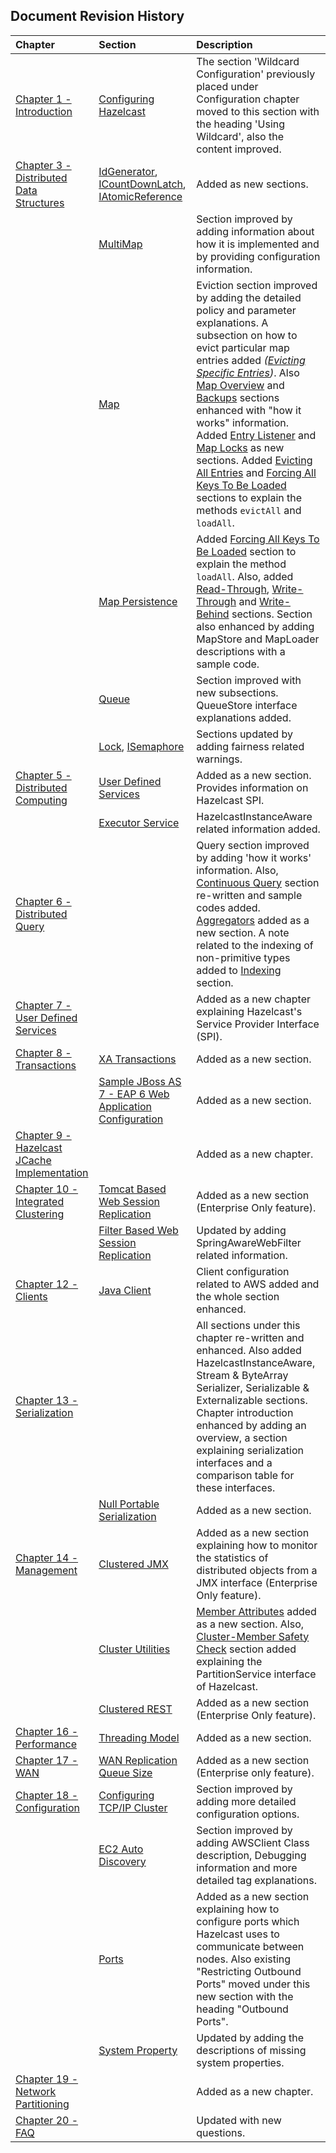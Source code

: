 

## Document Revision History

|Chapter|Section|Description|
|:-------|:-------|:-----------|
|[Chapter 1 - Introduction](#introduction)|[Configuring Hazelcast](#configuring-hazelcast)|The section 'Wildcard Configuration' previously placed under Configuration chapter moved to this section with the heading 'Using Wildcard', also the content improved.|
|[Chapter 3 - Distributed Data Structures](#distributed-data-structures)|[IdGenerator](#idgenerator), [ICountDownLatch](#icountdownlatch), [IAtomicReference](#iatomic-reference)| Added as new sections.|
||[MultiMap](#multimap)| Section improved by adding information about how it is implemented and by providing configuration information.|
||[Map](#map)|Eviction section improved by adding the detailed policy and parameter explanations. A subsection on how to evict particular map entries added *([Evicting Specific Entries](#evicting-specific-entries))*. Also [Map Overview](#map-overview) and [Backups](#backups) sections enhanced with "how it works" information. Added [Entry Listener](#entry-listener) and [Map Locks](#map-locks) as new sections. Added [Evicting All Entries](#evicting-all-entries) and [Forcing All Keys To Be Loaded](#forcing-all-keys-to-be-loaded) sections to explain the methods `evictAll` and `loadAll`.|
||[Map Persistence](#map-persistence)|Added [Forcing All Keys To Be Loaded](#forcing-all-keys-to-be-loaded) section to explain the method `loadAll`. Also, added [Read-Through](#read-through), [Write-Through](#write-through) and [Write-Behind](#write-behind) sections. Section also enhanced by adding MapStore and MapLoader descriptions with a sample code.
||[Queue](#queue)|Section improved with new subsections. QueueStore interface explanations added.|
||[Lock](#lock), [ISemaphore](#isemaphore)|Sections updated by adding fairness related warnings.
|[Chapter 5 - Distributed Computing](#distributed-computing)|[User Defined Services](#user-defined-services)| Added as a new section. Provides information on Hazelcast SPI.
||[Executor Service](#executor-service)|HazelcastInstanceAware related information added.
|[Chapter 6 - Distributed Query](#distributed-query)||Query section improved by adding 'how it works' information. Also, [Continuous Query](#continuous-query) section re-written and sample codes added. [Aggregators](#aggregators) added as a new section. A note related to the indexing of non-primitive types added to [Indexing](#indexing) section.|
|[Chapter 7 - User Defined Services](#user-defined-services)||Added as a new chapter explaining Hazelcast's Service Provider Interface (SPI).|
|[Chapter 8 - Transactions](#transactions)|[XA Transactions](#xa-transactions)|Added as a new section.|
||[Sample JBoss AS 7 - EAP 6 Web Application Configuration](#sample-JBoss-AS-7-EAP-6-web-application-configuration)| Added as a new section.|
|[Chapter 9 - Hazelcast JCache Implementation](#hazelcast-jcache-implementation)||Added as a new chapter.|
|[Chapter 10 - Integrated Clustering](#integrated-clustering)|[Tomcat Based Web Session Replication](#tomcat-based-web-session-replication)|Added as a new section (Enterprise Only feature).|
||[Filter Based Web Session Replication](#filter-based-web-session-replication)|Updated by adding SpringAwareWebFilter related information.
|[Chapter 12 - Clients](#clients)|[Java Client](#java-client)|Client configuration related to AWS added and the whole section enhanced.|
|[Chapter 13 - Serialization](#serialization)||All sections under this chapter re-written and enhanced. Also added HazelcastInstanceAware, Stream & ByteArray Serializer, Serializable & Externalizable sections. Chapter introduction enhanced by adding an overview, a section explaining serialization interfaces and a comparison table for these interfaces.|
||[Null Portable Serialization](#null-portable-serialization)| Added as a new section.|
|[Chapter 14 - Management](#management)|[Clustered JMX](#clustered-jmx)|Added as a new section explaining how to monitor the statistics of distributed objects from a JMX interface (Enterprise Only feature).|
||[Cluster Utilities](#cluster-utilities)|[Member Attributes](#member-attributes) added as a new section. Also, [Cluster-Member Safety Check](#cluster-member-safety-check) section added explaining the PartitionService interface of Hazelcast.|
||[Clustered REST](#clustered-rest)|Added as a new section (Enterprise Only feature).|
|[Chapter 16 - Performance](#performance)|[Threading Model](#threading-model)| Added as a new section.|
|[Chapter 17 - WAN](#wan)|[WAN Replication Queue Size](#wan-replication-queue-size)| Added as a new section (Enterprise only feature).|
|[Chapter 18 - Configuration](#configuration)|[Configuring TCP/IP Cluster](#configuring-tcp-ip-cluster)| Section improved by adding more detailed configuration options.|
||[EC2 Auto Discovery](#ec2-auto-discovery)|Section improved by adding AWSClient Class description, Debugging information and more detailed tag explanations.|
||[Ports](#ports)|Added as a new section explaining how to configure ports which Hazelcast uses to communicate between nodes. Also existing "Restricting Outbound Ports" moved under this new section with the heading "Outbound Ports".|
||[System Property](#system-property)|Updated by adding the descriptions of missing system properties.|
|[Chapter 19 - Network Partitioning](#network-partitioning-split-brain-syndrome)||Added as a new chapter.|
|[Chapter 20 - FAQ](#frequently-asked-questions)||Updated with new questions.|




<br> </br>


